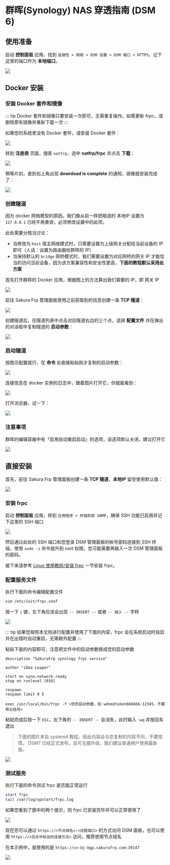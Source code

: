 # 群晖(Synology) NAS 穿透指南 (DSM 6)

## 使用准备

启动 **控制面板** 应用，找到 `连接性 > 网络 > DSM 设置 > DSM 端口 > HTTPS`，记下这里的端口作为 **本地端口**。

![](./_images/dsm6-prepare-portal.png)

## Docker 安装

### 安装 Docker 套件和镜像

::: tip
Docker 套件和镜像只要安装一次即可，无需重复操作。如需更新 frpc，请删除原有镜像并重新下载一次
:::

如果您的系统里没有 Docker 套件，请安装 Docker 套件：

![](./_images/dsm6-docker-install.png)

转到 **注册表** 页面，搜索 `natfrp`，选中 **natfrp/frpc** 并点击 **下载**：

![](./_images/dsm6-docker-pull.png)

稍等片刻，直到右上角出现 **download is complete** 的通知，镜像就安装完成了：

![](./_images/dsm6-docker-pull-complete.png)

### 创建隧道

因为 docker 网络模型的原因，我们像从前一样把隧道的 本地IP 设置为 `127.0.0.1` 已经不再奏效，必须修改设置中的此项。

此处需要分情况讨论：

- 当修改为 `host` 宿主网络模式时，只需要设置为上级网关分配给当前设备的 IP 即可（人话：设置为路由器给群晖的 IP）
- 当保持默认的 `bridge` 网桥模式时，我们需要设置为对应网桥的网关 IP 才能恰当的访问当前设备，因为该方案兼容性和安全性更高，**下面的教程默认采用此方案**

首先打开群晖的 Docker 应用，根据图上的方法算出我们需要的 IP，即 网关 IP

![](./_images/dsm6-docker-local-ip.png)

前往 Sakura Frp 管理面板使用之前获取到的信息创建一条 **TCP 隧道**：

![](./_images/dsm-docker-create-tunnel.png)

创建隧道后，在隧道列表中点击对应隧道右边的三个点，选择 **配置文件** 并在弹出的对话框中复制隧道的 **启动参数**：

![](./_images/dsm-launch-args.png)

### 启动隧道

按图示配置就行，在 **命令** 处直接粘贴刚才复制的启动参数：

![](./_images/dsm6-docker-open.png)

连接信息在 docker 实例的日志中，跟着图片打开它，你就能看到：

![](./_images/dsm6-docker-log.png)

打开浏览器，试一下：

![](./_images/dsm6-docker-browser.png)

### 注意事项

群晖的编辑容器中有「启用自动重启启动」的选项，该选项默认关闭，建议打开它

![](./_images/dsm6-docker-autorerun.png)

## 直接安装

首先，前往 Sakura Frp 管理面板创建一条 **TCP 隧道**，**本地IP** 留空使用默认值：

![](./_images/dsm-direct-create-tunnel.png)

### 安装 frpc

启动 **控制面板** 应用，转到 `应用程序 > 终端机和 SNMP`，确保 SSH 功能已启用并记下这里的 SSH 端口

![](./_images/dsm6-prepare-ssh.png)

然后通过此处的 SSH 端口和您登录 DSM 管理面板的帐号密码连接到 SSH 终端，使用 `sudo -i` 命令提升到 root 权限，您可能需要再输入一次 DSM 管理面板的密码。

接下来请参考 [Linux 使用教程/安装 frpc](/frpc/usage.md#linux-install-frpc) 一节安装 frpc。

### 配置服务文件

执行下面的命令编辑配置文件

```bash
vim /etc/init/frpc.conf
```

按一下 `i` 键，左下角应该会出现 `-- INSERT --` 或者 `-- 插入 --` 字样

![](../frpc/service/_images/systemd-1.png)

::: tip
如果您按照本文档进行配置并使用了下面的内容，frpc 会在系统启动时自启并在出错时自动重启，无需额外配置
:::

粘贴下面的内容即可，注意把文件中的启动参数换成您的启动参数

```upstart
description "SakuraFrp synology frpc service"

author "iDea Leaper"

start on syno.network.ready
stop on runlevel [016]

respawn
respawn limit 0 5

exec /usr/local/bin/frpc -f <您的启动参数，如 wdnmdtoken666666:12345，不要带尖括号>
```

粘贴完成后按一下 `ESC`，左下角的 `-- INSERT --` 会消失，此时输入 `:wq` 并按回车退出

> 下面的图片来自 systemd 教程，因此内容会与您复制的内容不同，不要惊慌。
> DSM7 已经正式发布，且可无缝升级，我们建议普通用户使用最新版。

![](../frpc/service/_images/systemd-2.png)

### 测试服务

执行下面的命令测试 frpc 是否能正常运行

```bash
start frpc
tail /var/log/upstart/frpc.log
```

如果您看到了图中的两个提示，则 frpc 已安装完毕并可以正常使用了

![](./_images/dsm6-direct-started.png)

现在您可以通过 `https://<节点域名>:<远程端口>` 的方式访问 DSM 面板，也可以使用 `https://<日志中标出的连接方式>` 访问，推荐使用节点域名

在本示例中，我使用的是 `https://cn-bj-bgp.sakurafrp.com:39147`

![](./_images/dsm6-direct-browser.png)
